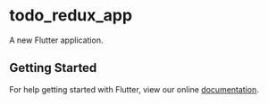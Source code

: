# todo_redux_app

A new Flutter application.

## Getting Started

For help getting started with Flutter, view our online
[documentation](https://flutter.io/).
